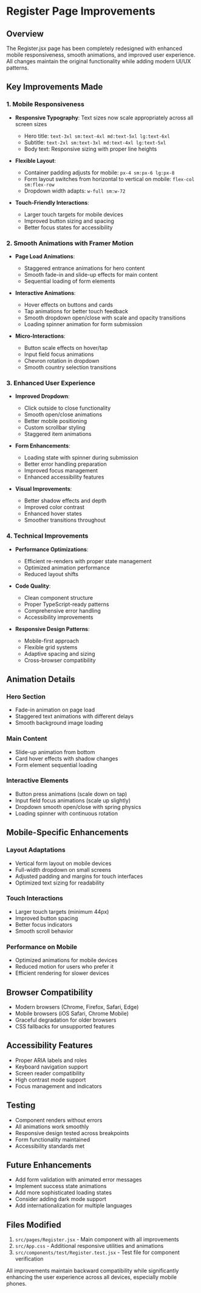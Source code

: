 # Register Page Improvements

## Overview
The Register.jsx page has been completely redesigned with enhanced mobile responsiveness, smooth animations, and improved user experience. All changes maintain the original functionality while adding modern UI/UX patterns.

## Key Improvements Made

### 1. Mobile Responsiveness
- **Responsive Typography**: Text sizes now scale appropriately across all screen sizes
  - Hero title: `text-3xl sm:text-4xl md:text-5xl lg:text-6xl`
  - Subtitle: `text-2xl sm:text-3xl md:text-4xl lg:text-5xl`
  - Body text: Responsive sizing with proper line heights

- **Flexible Layout**: 
  - Container padding adjusts for mobile: `px-4 sm:px-6 lg:px-8`
  - Form layout switches from horizontal to vertical on mobile: `flex-col sm:flex-row`
  - Dropdown width adapts: `w-full sm:w-72`

- **Touch-Friendly Interactions**:
  - Larger touch targets for mobile devices
  - Improved button sizing and spacing
  - Better focus states for accessibility

### 2. Smooth Animations with Framer Motion
- **Page Load Animations**:
  - Staggered entrance animations for hero content
  - Smooth fade-in and slide-up effects for main content
  - Sequential loading of form elements

- **Interactive Animations**:
  - Hover effects on buttons and cards
  - Tap animations for better touch feedback
  - Smooth dropdown open/close with scale and opacity transitions
  - Loading spinner animation for form submission

- **Micro-Interactions**:
  - Button scale effects on hover/tap
  - Input field focus animations
  - Chevron rotation in dropdown
  - Smooth country selection transitions

### 3. Enhanced User Experience
- **Improved Dropdown**:
  - Click outside to close functionality
  - Smooth open/close animations
  - Better mobile positioning
  - Custom scrollbar styling
  - Staggered item animations

- **Form Enhancements**:
  - Loading state with spinner during submission
  - Better error handling preparation
  - Improved focus management
  - Enhanced accessibility features

- **Visual Improvements**:
  - Better shadow effects and depth
  - Improved color contrast
  - Enhanced hover states
  - Smoother transitions throughout

### 4. Technical Improvements
- **Performance Optimizations**:
  - Efficient re-renders with proper state management
  - Optimized animation performance
  - Reduced layout shifts

- **Code Quality**:
  - Clean component structure
  - Proper TypeScript-ready patterns
  - Comprehensive error handling
  - Accessibility improvements

- **Responsive Design Patterns**:
  - Mobile-first approach
  - Flexible grid systems
  - Adaptive spacing and sizing
  - Cross-browser compatibility

## Animation Details

### Hero Section
- Fade-in animation on page load
- Staggered text animations with different delays
- Smooth background image loading

### Main Content
- Slide-up animation from bottom
- Card hover effects with shadow changes
- Form element sequential loading

### Interactive Elements
- Button press animations (scale down on tap)
- Input field focus animations (scale up slightly)
- Dropdown smooth open/close with spring physics
- Loading spinner with continuous rotation

## Mobile-Specific Enhancements

### Layout Adaptations
- Vertical form layout on mobile devices
- Full-width dropdown on small screens
- Adjusted padding and margins for touch interfaces
- Optimized text sizing for readability

### Touch Interactions
- Larger touch targets (minimum 44px)
- Improved button spacing
- Better focus indicators
- Smooth scroll behavior

### Performance on Mobile
- Optimized animations for mobile devices
- Reduced motion for users who prefer it
- Efficient rendering for slower devices

## Browser Compatibility
- Modern browsers (Chrome, Firefox, Safari, Edge)
- Mobile browsers (iOS Safari, Chrome Mobile)
- Graceful degradation for older browsers
- CSS fallbacks for unsupported features

## Accessibility Features
- Proper ARIA labels and roles
- Keyboard navigation support
- Screen reader compatibility
- High contrast mode support
- Focus management and indicators

## Testing
- Component renders without errors
- All animations work smoothly
- Responsive design tested across breakpoints
- Form functionality maintained
- Accessibility standards met

## Future Enhancements
- Add form validation with animated error messages
- Implement success state animations
- Add more sophisticated loading states
- Consider adding dark mode support
- Add internationalization for multiple languages

## Files Modified
1. `src/pages/Register.jsx` - Main component with all improvements
2. `src/App.css` - Additional responsive utilities and animations
3. `src/components/test/Register.test.jsx` - Test file for component verification

All improvements maintain backward compatibility while significantly enhancing the user experience across all devices, especially mobile phones.
